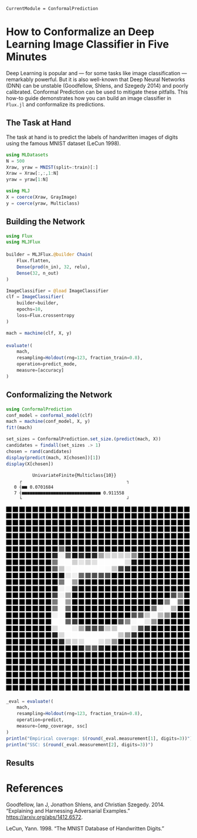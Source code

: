 
``` @meta
CurrentModule = ConformalPrediction
```

# How to Conformalize an Deep Learning Image Classifier in Five Minutes

Deep Learning is popular and — for some tasks like image classification — remarkably powerful. But it is also well-known that Deep Neural Networks (DNN) can be unstable (Goodfellow, Shlens, and Szegedy 2014) and poorly calibrated. Conformal Prediction can be used to mitigate these pitfalls. This how-to guide demonstrates how you can build an image classifier in `Flux.jl` and conformalize its predictions.

## The Task at Hand

The task at hand is to predict the labels of handwritten images of digits using the famous MNIST dataset (LeCun 1998).

``` julia
using MLDatasets
N = 500
Xraw, yraw = MNIST(split=:train)[:]
Xraw = Xraw[:,:,1:N]
yraw = yraw[1:N]
```

``` julia
using MLJ
X = coerce(Xraw, GrayImage)
y = coerce(yraw, Multiclass)
```

## Building the Network

``` julia
using Flux
using MLJFlux

builder = MLJFlux.@builder Chain(
    Flux.flatten,
    Dense(prod(n_in), 32, relu),
    Dense(32, n_out)
)
```

``` julia
ImageClassifier = @load ImageClassifier
clf = ImageClassifier(
    builder=builder,
    epochs=10,
    loss=Flux.crossentropy
)
```

``` julia
mach = machine(clf, X, y)

evaluate!(
    mach,
    resampling=Holdout(rng=123, fraction_train=0.8),
    operation=predict_mode,
    measure=[accuracy]
)
```

## Conformalizing the Network

``` julia
using ConformalPrediction
conf_model = conformal_model(clf)
mach = machine(conf_model, X, y)
fit!(mach)
```

``` julia
set_sizes = ConformalPrediction.set_size.(predict(mach, X))
candidates = findall(set_sizes .> 1)
chosen = rand(candidates)
display(predict(mach, X[chosen])[1])
display(X[chosen])
```

              UnivariateFinite{Multiclass{10}}      
         ┌                                        ┐ 
       0 ┤■■ 0.0701684                              
       7 ┤■■■■■■■■■■■■■■■■■■■■■■■■■■■■■■ 0.911558   
         └                                        ┘ 

![](neural_network_files/figure-commonmark/cell-9-output-2.svg)

``` julia
_eval = evaluate!(
    mach,
    resampling=Holdout(rng=123, fraction_train=0.8),
    operation=predict,
    measure=[emp_coverage, ssc]
)
println("Empirical coverage: $(round(_eval.measurement[1], digits=3))")
println("SSC: $(round(_eval.measurement[2], digits=3))")
```

## Results

# References

Goodfellow, Ian J, Jonathon Shlens, and Christian Szegedy. 2014. “Explaining and Harnessing Adversarial Examples.” <https://arxiv.org/abs/1412.6572>.

LeCun, Yann. 1998. “The MNIST Database of Handwritten Digits.”
